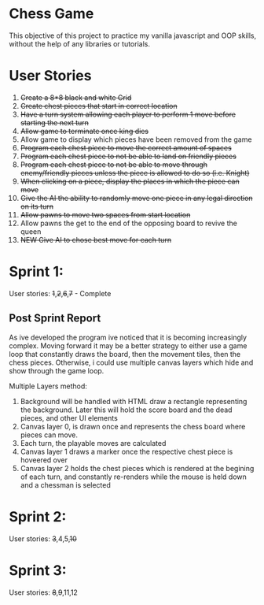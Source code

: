 # Chess Game

This objective of this project to practice my vanilla javascript and OOP skills, without the help of any libraries or tutorials.

# User Stories
1. ~~Create a 8*8 black and white Grid~~
2. ~~Create chest pieces that start in correct location~~
3. ~~Have a turn system allowing each player to perform 1 move before starting the next turn~~
4. ~~Allow game to terminate once king dies~~
5. Allow game to display which pieces have been removed from the game
6. ~~Program each chest piece to move the correct amount of spaces~~
7. ~~Program each chest piece to not be able to land on friendly pieces~~
8. ~~Program each chest piece to not be able to move through enemy/friendly pieces unless the piece is allowed to do so (i.e. Knight)~~
9. ~~When clicking on a piece, display the places in which the piece can move~~
10. ~~Give the AI the ability to randomly move one piece in any legal direction on its turn~~
11. ~~Allow pawns to move two spaces from start location~~
12. Allow pawns the get to the end of the opposing board to revive the queen
13. ~~NEW Give AI to chose best move for each turn~~


# Sprint 1:
  User stories: ~~1~~,~~2~~,~~6~~,~~7~~ - Complete
  ## Post Sprint Report
  As ive developed the program ive noticed that it is becoming increasingly complex. Moving forward it may be a better strategy to either use a game loop that constantly draws the board, then the movement tiles, then the chess pieces. Otherwise, i could use multiple canvas layers which hide and show through the game loop.

  Multiple Layers method:
  1. Background will be handled with HTML draw a rectangle representing the background. Later this will hold the score board and the dead pieces, and other UI elements
  2. Canvas layer 0, is drawn once and represents the chess board where pieces can move.
  3. Each turn, the playable moves are calculated
  4. Canvas layer 1 draws a marker once the respective chest piece is hoveered over
  5. Canvas layer 2 holds the chest pieces which is rendered at the begining of each turn, and constantly re-renders while the mouse is held down and a chessman is selected


# Sprint 2:
  User stories: ~~3~~,4,5,~~10~~

# Sprint 3:
  User stories: ~~8~~,~~9~~,11,12

